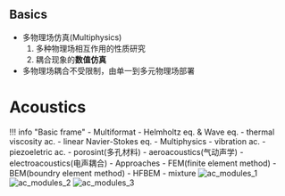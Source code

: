 ## Basics
- 多物理场仿真(Multiphysics)
    1. 多种物理场相互作用的性质研究
    2. 耦合现象的**数值仿真**
- 多物理场耦合不受限制，由单一到多元物理场部署

# Acoustics
!!! info "Basic frame"
    - Multiformat
        - Helmholtz eq. & Wave eq.
        - thermal viscosity ac.
        - linear Navier-Stokes eq.
    - Multiphysics
        - vibration ac.
        - piezoeletric ac.
        - porosint(多孔材料)
        - aeroacoustics(气动声学)
        - electroacoustics(电声耦合)
    - Approaches
        - FEM(finite element method)
        - BEM(boundry element method)
        - HFBEM
        - mixture
![ac_modules_1](https://raw.githubusercontent.com/Atlas-Lee/myMkdocsREP/refs/heads/main/docs\assets\images\ac_1.png)
![ac_modules_2](https://raw.githubusercontent.com/Atlas-Lee/myMkdocsREP/refs/heads/main/docs\assets\images\ac_2.png)
![ac_modules_3](https://raw.githubusercontent.com/Atlas-Lee/myMkdocsREP/refs/heads/main/docs\assets\images\ac_3.png)
